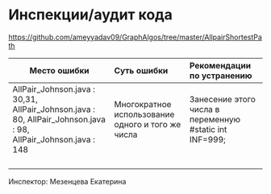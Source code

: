 # Инспекции/аудит кода

https://github.com/ameyyadav09/GraphAlgos/tree/master/AllpairShortestPath


| Место ошибки | Суть ошибки | Рекомендации по устранению |
| ------ |:-------------| :-----|
| AllPair_Johnson.java : 30,31, AllPair_Johnson.java : 80, AllPair_Johnson.java : 98,  AllPair_Johnson.java : 148 | Многократное использование одного и того же числа | Занесение этого числа в переменную  #static int INF=999;|
|  |  |  |
|  |  |  |
|  |  |  |
|  |  |  |


Инспектор:
Мезенцева Екатерина
